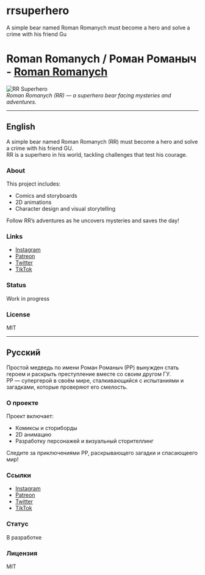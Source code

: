 # rrsuperhero
A simple bear named Roman Romanych must become a hero and solve a crime with his friend Gu
# Roman Romanych / Роман Романыч - [Roman Romanych](https://github.com/K0zl0vR/rrsuperhero/blob/main/%D0%9C%D0%B8%D1%88%D0%BA%D0%B0%20%D0%B2%20%D0%BA%D0%B0%D1%84%D0%B5.jpg?raw=true)
![RR Superhero](https://your-image-link.com/rr-superhero.png)  
*Roman Romanych (RR) — a superhero bear facing mysteries and adventures.*

---

## English
A simple bear named Roman Romanych (RR) must become a hero and solve a crime with his friend GU.  
RR is a superhero in his world, tackling challenges that test his courage.

### About
This project includes:
- Comics and storyboards  
- 2D animations  
- Character design and visual storytelling  

Follow RR’s adventures as he uncovers mysteries and saves the day!

### Links
- [Instagram](https://www.instagram.com/rrsuperhero/) 
- [Patreon](https://www.patreon.com/c/rromanovic)  
- [Twitter](https://x.com/rrsuperhero)
- [TikTok](https://tiktok.com/@yourprofile)  

 
### Status
Work in progress

### License
MIT

---

## Русский
Простой медведь по имени Роман Романыч (РР) вынужден стать героем и раскрыть преступление вместе со своим другом ГУ.  
РР — супергерой в своём мире, сталкивающийся с испытаниями и загадками, которые проверяют его смелость.

### О проекте
Проект включает:
- Комиксы и сториборды  
- 2D анимацию  
- Разработку персонажей и визуальный сторителлинг  

Следите за приключениями РР, раскрывающего загадки и спасающеего мир!

### Ссылки
- [Instagram](https://www.instagram.com/rrsuperhero/) 
- [Patreon](https://www.patreon.com/c/rromanovic)  
- [Twitter](https://x.com/rrsuperhero)
- [TikTok](https://tiktok.com/@yourprofile)  


### Статус
В разработке

### Лицензия
MIT
